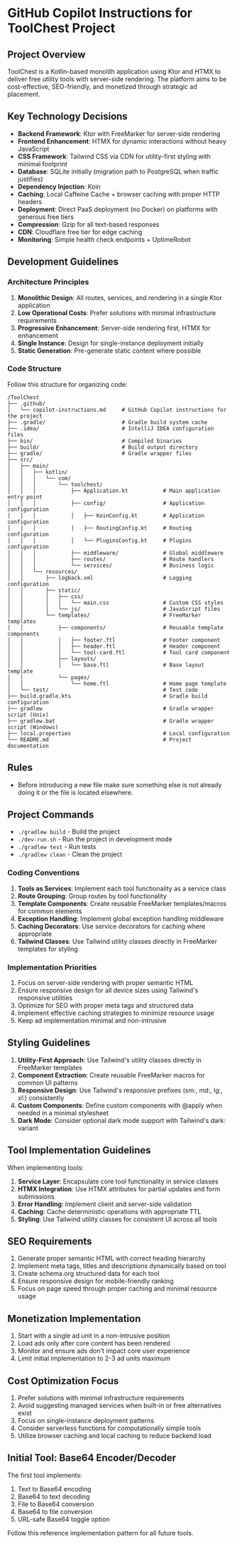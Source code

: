 # GitHub Copilot Instructions for ToolChest Project

## Project Overview

ToolChest is a Kotlin-based monolith application using Ktor and HTMX to deliver free utility tools with server-side rendering. The platform aims to be cost-effective, SEO-friendly, and monetized through strategic ad placement.

## Key Technology Decisions

- **Backend Framework**: Ktor with FreeMarker for server-side rendering
- **Frontend Enhancement**: HTMX for dynamic interactions without heavy JavaScript
- **CSS Framework**: Tailwind CSS via CDN for utility-first styling with minimal footprint
- **Database**: SQLite initially (migration path to PostgreSQL when traffic justifies)
- **Dependency Injection**: Koin
- **Caching**: Local Caffeine Cache + browser caching with proper HTTP headers
- **Deployment**: Direct PaaS deployment (no Docker) on platforms with generous free tiers
- **Compression**: Gzip for all text-based responses
- **CDN**: Cloudflare free tier for edge caching
- **Monitoring**: Simple health check endpoints + UptimeRobot

## Development Guidelines

### Architecture Principles

1. **Monolithic Design**: All routes, services, and rendering in a single Ktor application
2. **Low Operational Costs**: Prefer solutions with minimal infrastructure requirements
3. **Progressive Enhancement**: Server-side rendering first, HTMX for enhancement
4. **Single Instance**: Design for single-instance deployment initially
5. **Static Generation**: Pre-generate static content where possible

### Code Structure

Follow this structure for organizing code:

```
/ToolChest
├── .github/
│   └── copilot-instructions.md     # GitHub Copilot instructions for the project
├── .gradle/                        # Gradle build system cache
├── .idea/                          # IntelliJ IDEA configuration files
├── bin/                            # Compiled binaries
├── build/                          # Build output directory
├── gradle/                         # Gradle wrapper files
├── src/
│   ├── main/
│   │   ├── kotlin/
│   │   │   └── com/
│   │   │       └── toolchest/
│   │   │           ├── Application.kt           # Main application entry point
│   │   │           ├── config/                  # Application configuration
│   │   │           │   ├── KoinConfig.kt        # Application configuration
│   │   │           │   ├── RoutingConfig.kt     # Routing configuration
│   │   │           │   └── PluginsConfig.kt     # Plugins configuration
│   │   │           ├── middleware/              # Global middleware
│   │   │           ├── routes/                  # Route handlers
│   │   │           └── services/                # Business logic
│   │   └── resources/
│   │       ├── logback.xml                      # Logging configuration
│   │       ├── static/
│   │       │   ├── css/
│   │       │   │   └── main.css                 # Custom CSS styles
│   │       │   └── js/                          # JavaScript files
│   │       └── templates/                       # FreeMarker templates
│   │           ├── components/                  # Reusable template components
│   │           │   ├── footer.ftl               # Footer component
│   │           │   ├── header.ftl               # Header component
│   │           │   └── tool-card.ftl            # Tool card component
│   │           ├── layouts/
│   │           │   └── base.ftl                 # Base layout template
│   │           └── pages/
│   │               └── home.ftl                 # Home page template
│   └── test/                                    # Test code
├── build.gradle.kts                             # Gradle build configuration
├── gradlew                                      # Gradle wrapper script (Unix)
├── gradlew.bat                                  # Gradle wrapper script (Windows)
├── local.properties                             # Local configuration
└── README.md                                    # Project documentation
```

## Rules
- Before introducing a new file make sure something else is not already doing it or the file is located elsewhere.

## Project Commands
- `./gradlew build` - Build the project
- `./dev-run.sh`    - Run the project in development mode
- `./gradlew test`  - Run tests
- `./gradlew clean` - Clean the project

### Coding Conventions

1. **Tools as Services**: Implement each tool functionality as a service class
2. **Route Grouping**: Group routes by tool functionality
3. **Template Components**: Create reusable FreeMarker templates/macros for common elements
4. **Exception Handling**: Implement global exception handling middleware
5. **Caching Decorators**: Use service decorators for caching where appropriate
6. **Tailwind Classes**: Use Tailwind utility classes directly in FreeMarker templates for styling

### Implementation Priorities

1. Focus on server-side rendering with proper semantic HTML
2. Ensure responsive design for all device sizes using Tailwind's responsive utilities
3. Optimize for SEO with proper meta tags and structured data
4. Implement effective caching strategies to minimize resource usage
5. Keep ad implementation minimal and non-intrusive

## Styling Guidelines

1. **Utility-First Approach**: Use Tailwind's utility classes directly in FreeMarker templates
2. **Component Extraction**: Create reusable FreeMarker macros for common UI patterns
3. **Responsive Design**: Use Tailwind's responsive prefixes (sm:, md:, lg:, xl:) consistently
4. **Custom Components**: Define custom components with @apply when needed in a minimal stylesheet
5. **Dark Mode**: Consider optional dark mode support with Tailwind's dark: variant

## Tool Implementation Guidelines

When implementing tools:

1. **Service Layer**: Encapsulate core tool functionality in service classes
2. **HTMX Integration**: Use HTMX attributes for partial updates and form submissions
3. **Error Handling**: Implement client and server-side validation
4. **Caching**: Cache deterministic operations with appropriate TTL
5. **Styling**: Use Tailwind utility classes for consistent UI across all tools

## SEO Requirements

1. Generate proper semantic HTML with correct heading hierarchy
2. Implement meta tags, titles and descriptions dynamically based on tool
3. Create schema.org structured data for each tool
4. Ensure responsive design for mobile-friendly ranking
5. Focus on page speed through proper caching and minimal resource usage

## Monetization Implementation

1. Start with a single ad unit in a non-intrusive position
2. Load ads only after core content has been rendered
3. Monitor and ensure ads don't impact core user experience
4. Limit initial implementation to 2-3 ad units maximum

## Cost Optimization Focus

1. Prefer solutions with minimal infrastructure requirements
2. Avoid suggesting managed services when built-in or free alternatives exist
3. Focus on single-instance deployment patterns
4. Consider serverless functions for computationally simple tools
5. Utilize browser caching and local caching to reduce backend load

## Initial Tool: Base64 Encoder/Decoder

The first tool implements:

1. Text to Base64 encoding
2. Base64 to text decoding
3. File to Base64 conversion
4. Base64 to file conversion
5. URL-safe Base64 toggle option

Follow this reference implementation pattern for all future tools.